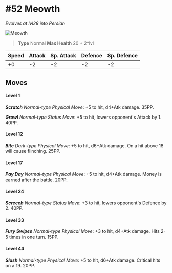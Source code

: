 # #52 Meowth
*Evolves at lvl28 into Persian*

![Meowth](https://img.pokemondb.net/sprites/home/normal/1x/meowth.png)

> **Type** Normal
> **Max Health** 20 + 2\*lvl

| Speed | Attack | Sp. Attack | Defence | Sp. Defence |
| ----- | ------ | ---------- | ------- | ----------- |
| +0 | -2 | -2 | -2 | -2 |

## Moves
#### Level 1

***Scratch** Normal-type Physical Move*: +5 to hit, d4+Atk damage.  35PP.

***Growl** Normal-type Status Move*: +5 to hit, lowers opponent's Attack by 1. 40PP.
#### Level 12

***Bite** Dark-type Physical Move*: +5 to hit, d6+Atk damage. On a hit above 18 will cause flinching. 25PP.
#### Level 17

***Pay Day** Normal-type Physical Move*: +5 to hit, d4+Atk damage. Money is earned after the battle. 20PP.
#### Level 24

***Screech** Normal-type Status Move*: +3 to hit, lowers opponent's Defence by 2. 40PP.
#### Level 33

***Fury Swipes** Normal-type Physical Move*: +3 to hit, d4+Atk damage. Hits 2-5 times in one turn. 15PP.
#### Level 44

***Slash** Normal-type Physical Move*: +5 to hit, d6+Atk damage. Critical hits on a 19. 20PP.

